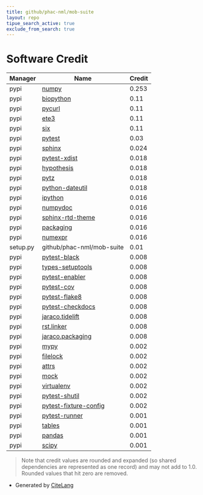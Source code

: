 ```yaml
---
title: github/phac-nml/mob-suite
layout: repo
tipue_search_active: true
exclude_from_search: true
---
```

# Software Credit

|Manager|Name|Credit|
|-------|----|------|
|pypi|[numpy](https://www.numpy.org)|0.253|
|pypi|[biopython](https://biopython.org/)|0.11|
|pypi|[pycurl](http://pycurl.io/)|0.11|
|pypi|[ete3](http://etetoolkit.org)|0.11|
|pypi|[six](https://github.com/benjaminp/six)|0.11|
|pypi|[pytest](https://pypi.org/project/pytest)|0.03|
|pypi|[sphinx](https://pypi.org/project/sphinx)|0.024|
|pypi|[pytest-xdist](https://pypi.org/project/pytest-xdist)|0.018|
|pypi|[hypothesis](https://pypi.org/project/hypothesis)|0.018|
|pypi|[pytz](https://pypi.org/project/pytz)|0.018|
|pypi|[python-dateutil](https://pypi.org/project/python-dateutil)|0.018|
|pypi|[ipython](https://pypi.org/project/ipython)|0.016|
|pypi|[numpydoc](https://pypi.org/project/numpydoc)|0.016|
|pypi|[sphinx-rtd-theme](https://pypi.org/project/sphinx-rtd-theme)|0.016|
|pypi|[packaging](https://pypi.org/project/packaging)|0.016|
|pypi|[numexpr](https://pypi.org/project/numexpr)|0.016|
|setup.py|github/phac-nml/mob-suite|0.01|
|pypi|[pytest-black](https://github.com/shopkeep/pytest-black)|0.008|
|pypi|[types-setuptools](https://github.com/python/typeshed)|0.008|
|pypi|[pytest-enabler](https://github.com/jaraco/pytest-enabler)|0.008|
|pypi|[pytest-cov](https://pypi.org/project/pytest-cov)|0.008|
|pypi|[pytest-flake8](https://pypi.org/project/pytest-flake8)|0.008|
|pypi|[pytest-checkdocs](https://pypi.org/project/pytest-checkdocs)|0.008|
|pypi|[jaraco.tidelift](https://pypi.org/project/jaraco.tidelift)|0.008|
|pypi|[rst.linker](https://pypi.org/project/rst.linker)|0.008|
|pypi|[jaraco.packaging](https://pypi.org/project/jaraco.packaging)|0.008|
|pypi|[mypy](https://pypi.org/project/mypy)|0.002|
|pypi|[filelock](https://pypi.org/project/filelock)|0.002|
|pypi|[attrs](https://pypi.org/project/attrs)|0.002|
|pypi|[mock](https://pypi.org/project/mock)|0.002|
|pypi|[virtualenv](https://pypi.org/project/virtualenv)|0.002|
|pypi|[pytest-shutil](https://pypi.org/project/pytest-shutil)|0.002|
|pypi|[pytest-fixture-config](https://pypi.org/project/pytest-fixture-config)|0.002|
|pypi|[pytest-runner](https://github.com/pytest-dev/pytest-runner/)|0.001|
|pypi|[tables](https://www.pytables.org)|0.001|
|pypi|[pandas](https://pandas.pydata.org)|0.001|
|pypi|[scipy](https://www.scipy.org)|0.001|


> Note that credit values are rounded and expanded (so shared dependencies are represented as one record) and may not add to 1.0. Rounded values that hit zero are removed.


- Generated by [CiteLang](https://github.com/vsoch/citelang)
